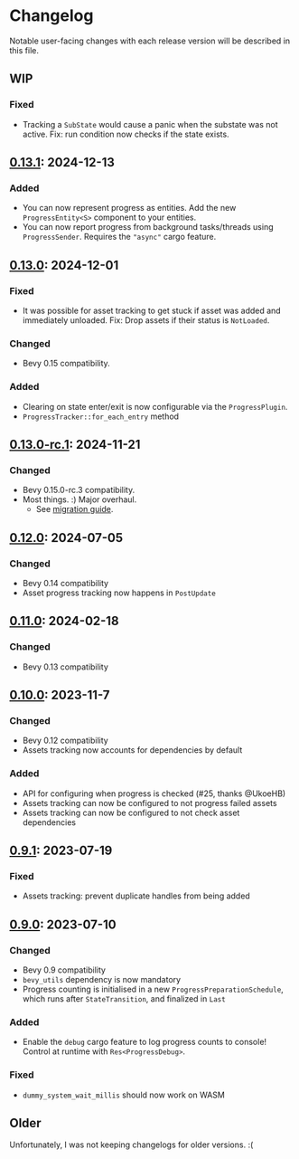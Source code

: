 # Changelog

Notable user-facing changes with each release version will be described in this file.

## WIP

### Fixed
- Tracking a `SubState` would cause a panic when the substate was not active. Fix: run condition now checks if the state exists.

## [0.13.1]: 2024-12-13

### Added
 - You can now represent progress as entities. Add the new `ProgressEntity<S>` component to your entities.
 - You can now report progress from background tasks/threads using `ProgressSender`. Requires the `"async"` cargo feature.

## [0.13.0]: 2024-12-01

### Fixed
 - It was possible for asset tracking to get stuck if asset was added and immediately
   unloaded. Fix: Drop assets if their status is `NotLoaded`.

### Changed
 - Bevy 0.15 compatibility.

### Added
 - Clearing on state enter/exit is now configurable via the `ProgressPlugin`.
 - `ProgressTracker::for_each_entry` method

## [0.13.0-rc.1]: 2024-11-21

### Changed
 - Bevy 0.15.0-rc.3 compatibility.
 - Most things. :) Major overhaul.
   - See [migration guide](./MIGRATION_012_013.md).

## [0.12.0]: 2024-07-05

### Changed
 - Bevy 0.14 compatibility
 - Asset progress tracking now happens in `PostUpdate`

## [0.11.0]: 2024-02-18

### Changed
 - Bevy 0.13 compatibility

## [0.10.0]: 2023-11-7

### Changed
 - Bevy 0.12 compatibility
 - Assets tracking now accounts for dependencies by default

### Added
 - API for configuring when progress is checked (#25, thanks @UkoeHB)
 - Assets tracking can now be configured to not progress failed assets
 - Assets tracking can now be configured to not check asset dependencies

## [0.9.1]: 2023-07-19

### Fixed
 - Assets tracking: prevent duplicate handles from being added

## [0.9.0]: 2023-07-10

### Changed
 - Bevy 0.9 compatibility
 - `bevy_utils` dependency is now mandatory
 - Progress counting is initialised in a new `ProgressPreparationSchedule`, which runs after `StateTransition`, and finalized in `Last`

### Added
 - Enable the `debug` cargo feature to log progress counts to console! Control at runtime with `Res<ProgressDebug>`.

### Fixed
 - `dummy_system_wait_millis` should now work on WASM

## Older

Unfortunately, I was not keeping changelogs for older versions. :(

[0.13.1]: https://github.com/IyesGames/iyes_progress/tree/v0.13.1
[0.13.0]: https://github.com/IyesGames/iyes_progress/tree/v0.13.0
[0.13.0-rc.1]: https://github.com/IyesGames/iyes_progress/tree/v0.13.0-rc.1
[0.12.0]: https://github.com/IyesGames/iyes_progress/tree/v0.12.0
[0.11.0]: https://github.com/IyesGames/iyes_progress/tree/v0.11.0
[0.10.0]: https://github.com/IyesGames/iyes_progress/tree/v0.10.0
[0.9.1]: https://github.com/IyesGames/iyes_progress/tree/v0.9.1
[0.9.0]: https://github.com/IyesGames/iyes_progress/tree/v0.9.0
